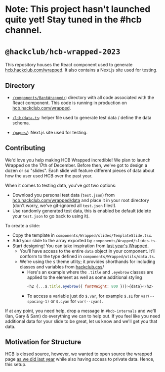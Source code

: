 # Note: This project hasn't launched quite yet! Stay tuned in the #hcb channel.


# `@hackclub/hcb-wrapped-2023`

This repository houses the React component used to generate [hcb.hackclub.com/wrapped](https://hcb.hackclub.com/wrapped). It also contains a Next.js site used for testing.

## Directory

- [`/components/BankWrapped/`](/components/BankWrapped/): directory with all code associated with the React component. This code is running in production on [hcb.hackclub.com/wrapped](https://hcb.hackclub.com/wrapped).

- [`/lib/data.ts`](/lib/data.ts): helper file used to generate test data / define the data schema.

- [`/pages/`](/pages): Next.js site used for testing.

## Contributing

We'd love you help making HCB Wrapped incredible! We plan to launch Wrapped on the 17th of December. Before then, we've got to design a dozen or so "slides". Each slide will feature different pieces of data about how the user used HCB over the past year. 

When it comes to testing data, you've got two options:

* Download you personal test data (`test.json`) from [hcb.hackclub.com/wrapped/data](https://hcb.hackclub.com/wrapped/data) and place it in your root directory (don't worry, we've git-ignored all `test.json` files!).
* Use randomly generated test data, this is enabled be default (delete your `test.json` to go back to using it).

To create a slide:

* Copy the template in `components/Wrapped/slides/TemplateSlide.tsx`.
* Add your slide to the array exported by `components/Wrapped/slides.ts`.
* Start designing! You can take inspiration from [last year's Wrapped](https://hcb.hackclub.com/wrapped).
  * You'll have access to the entire `data` object in your component. It'll conform to the type defined in `components/Wrapped/utils/data.ts`.
  * We're using the `$` theme utlity; it provides shorthands for including classes and variables from [hackclub.css](https://css.hackclub.com)/
    * Here's an example where the `.title` and `.eyebrow` classes are applied to the element as well as some additional styling
      ```js
      <h2 {...$.title.eyebrow({ fontWeight: 800 })}>{data}</h2>
      ```
    * To access a variable just do `$.var`, for example `$.s1` for `var(--spacing-1)` or `$.cyan` for `var(--cyan)`.

If at any point, you need help, drop a message in `#hcb-internals` and we'll (Ian, Gary & Sam) do everything we can to help out. If you feel like you need additional data for your slide to be great, let us know and we'll get you that data.

## Motivation for Structure

HCB is closed source, however, we wanted to open source the wrapped page [as we did last year](https://github.com/hackclub/hcb-wrapped-2022) while also having access to private data. Hence, this setup.
